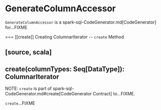 # GenerateColumnAccessor

`GenerateColumnAccessor` is a spark-sql-CodeGenerator.md[CodeGenerator] for...FIXME

=== [[create]] Creating ColumnarIterator -- `create` Method

[source, scala]
----
create(columnTypes: Seq[DataType]): ColumnarIterator
----

NOTE: `create` is part of spark-sql-CodeGenerator.md#create[CodeGenerator Contract] to...FIXME.

`create`...FIXME
